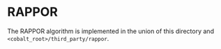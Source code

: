 # RAPPOR

The RAPPOR algorithm is implemented in the union of this directory and
`<cobalt_root>/third_party/rappor`.
